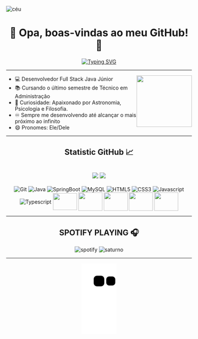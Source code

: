 ![céu](https://imgur.com/JpYkamp.png)

<h1 align="center">🌠 Opa, boas-vindas ao meu GitHub! 🌠</h1>

<div align="center">
  
[![Typing SVG](https://readme-typing-svg.herokuapp.com?font=Press+Start+2P&size=13&duration=5000&color=63D6B5&center=true&vCenter=true&width=650&lines=Olá,+meu+nome+é+Samuel+Mathias;+Mas+podem+me+chamar+de+Saturno+🪐;Estou+iniciando+minha+carreira+profissional;Empolgado+para+adquirir+mais+conhecimento;e+experiência+😄;me+contrata+pfv+🙏)](https://git.io/typing-svg)
  
</div>  

---

<img align='right' src="https://imgur.com/GWqNzEx.gif" width="150" height="140">


- 💻 Desenvolvedor Full Stack Java Júnior 
- 📚 Cursando o último semestre de Técnico em Administração
- 🌌 Curiosidade: Apaixonado por Astronomia, Psicologia e Filosofia.
- ♾️ Sempre me desenvolvendo até alcançar o mais próximo ao infinito
- 😄 Pronomes: Ele/Dele

---


<h2 align="center"> Statistic GitHub 📈 </h2>

<div align="center"><br>
  
 
  <img height="170" src="https://github-readme-stats.vercel.app/api?username=samuelsaturn&show_icons=true&theme=vue-dark&include_all_commits=true&count_private=false"/>  
  <img height="170" src="https://github-readme-stats.vercel.app/api/top-langs/?username=samuelsaturn&layout=compact&langs_count=7&theme=vue-dark"/>
  

  
</div>

<div align="center"><br>
  
<img src="https://cdn.jsdelivr.net/gh/devicons/devicon/icons/git/git-original.svg" alt="Git" height="46" width="65" align="center">  
<img src="https://cdn.jsdelivr.net/gh/devicons/devicon/icons/java/java-original.svg" alt="Java" height="46" width="65" align="center"> 
<img src="https://cdn.jsdelivr.net/gh/devicons/devicon/icons/spring/spring-original.svg" alt="SpringBoot" height="46" width="65" align="center"> 
<img src="https://cdn.jsdelivr.net/gh/devicons/devicon/icons/mysql/mysql-original-wordmark.svg" alt="MySQL" height="80" align="center"> 
<img src="https://cdn.jsdelivr.net/gh/devicons/devicon/icons/html5/html5-plain.svg" alt="HTML5" height="46" width="65" align="center">
<img src="https://cdn.jsdelivr.net/gh/devicons/devicon/icons/css3/css3-plain.svg" alt="CSS3" height="46" width="65" align="center">
<img src="https://cdn.jsdelivr.net/gh/devicons/devicon/icons/javascript/javascript-plain.svg" alt="Javascript" height="46" width="65" align="center">
<img src="https://cdn.jsdelivr.net/gh/devicons/devicon/icons/typescript/typescript-plain.svg" alt="Typescript" height="46" width="65" align="center">  
<img src="https://cdn.jsdelivr.net/gh/devicons/devicon/icons/angularjs/angularjs-original.svg" height="46" width="65" align="center">
<img src="https://cdn.jsdelivr.net/gh/devicons/devicon/icons/bootstrap/bootstrap-original.svg" height="50" width="65" align="center">
<img src="https://cdn.jsdelivr.net/gh/devicons/devicon/icons/postgresql/postgresql-original.svg" height="50" width="65" align="center">
<img src="https://cdn.jsdelivr.net/gh/devicons/devicon/icons/react/react-original.svg" height="50" width="65" align="center">
<img src="https://cdn.jsdelivr.net/gh/devicons/devicon/icons/vscode/vscode-original.svg" height="50" width="65" align="center">  
  
  
     
---  
<h2 align="center"> SPOTIFY PLAYING 🎧 </h2>  

![spotify](https://spotify-recently-played-readme.vercel.app/api?user=j9a9tetmkafs7ymqw5mv00o5g) ![saturno](https://imgur.com/4EbbEaX.gif) 
  
---  
  
![Snake animation](https://github.com/samuelsaturn/samuelsaturn/blob/output/github-contribution-grid-snake.svg)




<!---
samuelsaturn/samuelsaturn is a ✨ special ✨ repository because its `README.md` (this file) appears on your GitHub profile.
You can click the Preview link to take a look at your changes.
--->
